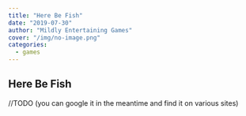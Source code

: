 ```yaml
---
title: "Here Be Fish"
date: "2019-07-30"
author: "Mildly Entertaining Games"
cover: "/img/no-image.png"
categories:
  - games
---
```


## Here Be Fish

//TODO (you can google it in the meantime and find it on various sites)

